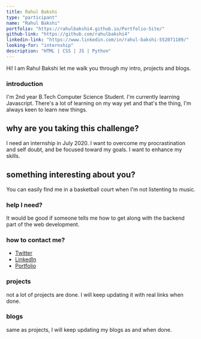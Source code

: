 ```yaml
---
title: Rahul Bakshi
type: "participant"
name: "Rahul Bakshi"
portfolio: "https://rahulbakshi4.github.io/Portfolio-Site/"
github-link: "https://github.com/rahulbakshi4"
linkedin-link: "https://www.linkedin.com/in/rahul-bakshi-552071189/"
looking-for: "internship"
description: "HTML | CSS | JS | Python"
---
```


Hi! I am Rahul Bakshi let me walk you through my intro, projects and blogs.

### introduction

I'm 2nd year B.Tech Computer Science Student. I'm currently learning Javascript. There's a lot of learning on my way yet and that's the thing, I'm always keen to learn new things.

## why are you taking this challenge?

I need an internship in July 2020.
I want to overcome my procrastination and self doubt, and be focused toward my goals.
I want to enhance my skills.

## something interesting about you?

You can easily find me in a basketball court when I'm not listenting to music.

### help I need?

It would be good if someone tells me how to get along with the backend part of the web development.

### how to contact me?

- [Twitter](https://twitter.com/rahulbakshi714)
- [LinkedIn](https://www.linkedin.com/in/rahul-bakshi-552071189/)
- [Portfolio](https://rahulbakshi4.github.io/Portfolio-Site/)

### projects

not a lot of projects are done. I will keep updating it with real links when done.

### blogs

same as projects, I will keep updating my blogs as and when done.

